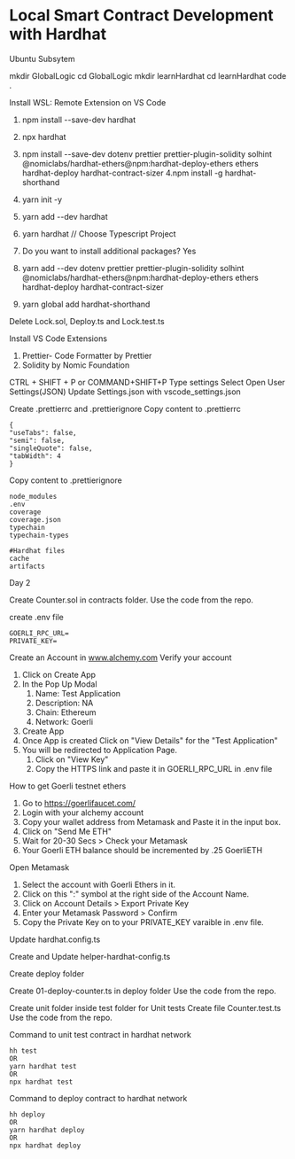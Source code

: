 # Local Smart Contract Development with Hardhat

Ubuntu Subsytem

mkdir GlobalLogic
cd GlobalLogic
mkdir learnHardhat
cd learnHardhat
code .

Install WSL: Remote Extension on VS Code

1. npm install --save-dev hardhat
2. npx hardhat
3. npm install --save-dev dotenv prettier prettier-plugin-solidity solhint @nomiclabs/hardhat-ethers@npm:hardhat-deploy-ethers ethers hardhat-deploy hardhat-contract-sizer
   4.npm install -g hardhat-shorthand

4. yarn init -y
5. yarn add --dev hardhat
6. yarn hardhat // Choose Typescript Project
7. Do you want to install additional packages? Yes
8. yarn add --dev dotenv prettier prettier-plugin-solidity solhint @nomiclabs/hardhat-ethers@npm:hardhat-deploy-ethers ethers hardhat-deploy hardhat-contract-sizer
9. yarn global add hardhat-shorthand

Delete Lock.sol, Deploy.ts and Lock.test.ts

Install VS Code Extensions

1. Prettier- Code Formatter by Prettier
2. Solidity by Nomic Foundation

CTRL + SHIFT + P or COMMAND+SHIFT+P
Type settings
Select Open User Settings(JSON)
Update Settings.json with vscode_settings.json

Create .prettierrc and .prettierignore
Copy content to .prettierrc

```
{
"useTabs": false,
"semi": false,
"singleQuote": false,
"tabWidth": 4
}
```

Copy content to .prettierignore

```
node_modules
.env
coverage
coverage.json
typechain
typechain-types

#Hardhat files
cache
artifacts
```

Day 2

Create Counter.sol in contracts folder.
Use the code from the repo.

create .env file

```
GOERLI_RPC_URL=
PRIVATE_KEY=
```

Create an Account in www.alchemy.com
Verify your account

1. Click on Create App
2. In the Pop Up Modal
    1. Name: Test Application
    2. Description: NA
    3. Chain: Ethereum
    4. Network: Goerli
3. Create App
4. Once App is created Click on "View Details" for the "Test Application"
5. You will be redirected to Application Page.
    1. Click on "View Key"
    2. Copy the HTTPS link and paste it in GOERLI_RPC_URL in .env file

How to get Goerli testnet ethers

1. Go to https://goerlifaucet.com/
2. Login with your alchemy account
3. Copy your wallet address from Metamask and Paste it in the input box.
4. Click on "Send Me ETH"
5. Wait for 20-30 Secs > Check your Metamask
6. Your Goerli ETH balance should be incremented by .25 GoerliETH

Open Metamask

1. Select the account with Goerli Ethers in it.
2. Click on this ":" symbol at the right side of the Account Name.
3. Click on Account Details > Export Private Key
4. Enter your Metamask Password > Confirm
5. Copy the Private Key on to your PRIVATE_KEY varaible in .env file.

Update hardhat.config.ts

Create and Update helper-hardhat-config.ts

Create deploy folder

Create 01-deploy-counter.ts in deploy folder
Use the code from the repo.

Create unit folder inside test folder for Unit tests
Create file Counter.test.ts
Use the code from the repo.

Command to unit test contract in hardhat network

```
hh test
OR
yarn hardhat test
OR
npx hardhat test
```

Command to deploy contract to hardhat network

```
hh deploy
OR
yarn hardhat deploy
OR
npx hardhat deploy
```
